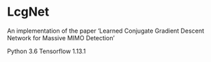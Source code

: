 # LcgNet
An implementation of the paper ‘Learned Conjugate Gradient Descent Network for Massive MIMO Detection’

Python 3.6 
Tensorflow 1.13.1

